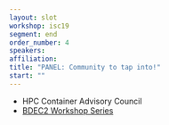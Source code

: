 ```yaml
---
layout: slot
workshop: isc19
segment: end
order_number: 4
speakers:
affiliation:
title: "PANEL: Community to tap into!"
start: ""
---
```

- HPC Container Advisory Council
- [BDEC2 Workshop Series](https://www.exascale.org/bdec/)
